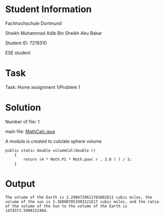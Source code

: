 # Student Information

Fachhochschule Dortmund

Sheikh Muhammad Adib Bin Sheikh Abu Bakar

Student ID: 7219310

ESE student

# Task
Task: Home assignment 1/Problem 1

# Solution
Number of file: 1

main file: [MathCalc.java](./src/MathCalc.java)

A module is created to culclate sphere volume
```
public static double volumeCal(double r)
    {
        return (4 * Math.PI * Math.pow( r , 3.0 ) ) / 3;
    }
```

# Output
```
The volume of the Earth is 2.2984729611703882E11 cubic miles, the volume of the sun is 3.388807851993121E17 cubic miles, and the ratio of the volume of the Sun to the volume of the Earth is 1474373.5990122468.
```

